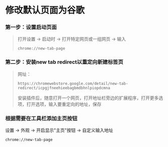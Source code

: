 # 修改默认页面为谷歌

### 第一步：设置启动页面

>打开设置 -> 启动时 -> 打开特定网页或一组网页 -> 输入
>
>```shell
> chrome://new-tab-page
>```
### 第二步：安装new tab redirect以重定向新建标签页

>网址：
>
>```shell
> https://chromewebstore.google.com/detail/new-tab-redirect/icpgjfneehieebagbmdbhnlpiopdcmna
>```
>
>安装插件后，随意打开一个网页，打开地址栏旁边的扩展程序，打开更多选项，打开选项，输入要重定向的地址，保存

### 根据需要在**工具栏**添加主页按钮

设置 -> 外观 -> 开启显示"主页"按钮 -> 自定义输入地址
``` 
chrome://new-tab-page
```